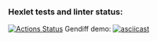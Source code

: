 ### Hexlet tests and linter status:
[![Actions Status](https://github.com/Lusacan-Night/python-project-50/actions/workflows/hexlet-check.yml/badge.svg)](https://github.com/Lusacan-Night/python-project-50/actions)
Gendiff demo:
[![asciicast](https://asciinema.org/a/659442.png)](https://asciinema.org/a/659442)